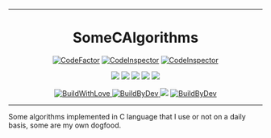 ***
<h1 align="center">SomeCAlgorithms</h1>

<p align="center">
<a href="https://www.codefactor.io/repository/github/thibfrgsgmz/somecalgorithms"><img src="https://www.codefactor.io/repository/github/thibfrgsgmz/somecalgorithms/badge" alt="CodeFactor" /></a>
<a href="https://frontend.code-inspector.com/project/19596/preferences"><img src="https://www.code-inspector.com/project/19596/status/svg" alt="CodeInspector" /></a>
<a href="https://frontend.code-inspector.com/project/19596/preferences"><img src="https://www.code-inspector.com/project/19596/score/svg" alt="CodeInspector" /></a>
</p>

<p align="center">
  <a href=""><img src="https://img.shields.io/github/last-commit/ThibFrgsGmz/SomeCAlgorithms?style=for-the-badge"/></a>
  <a href=""><img src="https://img.shields.io/github/commit-activity/y/ThibFrgsGmz/SomeCAlgorithms?style=for-the-badge"/></a>
  <a href=""><img src="https://img.shields.io/github/repo-size/ThibFrgsGmz/SomeCAlgorithms?style=for-the-badge"/></a>
  <a href=""><img src="https://img.shields.io/github/languages/code-size/ThibFrgsGmz/SomeCAlgorithms?style=for-the-badge"/></a>
  <a href=""><img src="https://img.shields.io/tokei/lines/github/ThibFrgsGmz/SomeCAlgorithms?style=for-the-badge"/></a>
</p>

<p align="center">
  <a href="https://forthebadge.com">
    <img src=
    "https://forthebadge.com/images/badges/built-with-love.svg" 
    alt="BuildWithLove" />
  </a>
  <a href="https://forthebadge.com">
    <img src=
    "https://forthebadge.com/images/badges/built-by-developers.svg" 
    alt="BuildByDev" />
  </a>
  <a href= "https://google.com/v2/click/16413/119403?link=1227">
      <img src= "https://img.shields.io/badge/SOFTWARE-%20NOT%20MAINTAINED%20%E2%86%92-gray.svg?colorA=655BE1&colorB=4F44D6&style=for-the-badge"/></a>
  <a href="https://forthebadge.com">
    <img src="https://forthebadge.com/images/badges/works-on-my-machine.svg" alt="BuildByDev" /></a>
</p>


***

Some algorithms implemented in C language that I use or not on a daily basis, some are my own dogfood.


